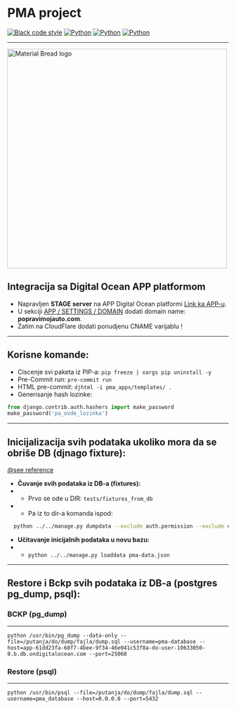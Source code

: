 # PMA project

[![Black code style](https://img.shields.io/badge/code%20style-black-000000.svg)](https://github.com/ambv/black)
[![Python](https://img.shields.io/badge/HTML%20code%20style-djhtml-orange?logo=html5)](https://github.com/rtts/djhtml)
[![Python](https://img.shields.io/badge/python-3.11.0-blue.svg?logo=python&logoColor=yellow)](https://www.python.org/)
[![Python](https://img.shields.io/badge/no%20package%20install-only%20with%20consensus-green?logo=1001Tracklists&logoColor=yellow)](https://www.python.org/)

---

<p align="left">
  <img width="500" src="https://user-images.githubusercontent.com/4832847/206937496-6f031876-26e6-49a8-a144-19f59801c048.png" alt="Material Bread logo">
</p>




## Integracija sa Digital Ocean APP platformom

- Napravljen **STAGE server** na APP Digital Ocean platformi [Link ka APP-u](https://pma-app-k89y6.ondigitalocean.app/).
- U
  sekciji [APP / SETTINGS / DOMAIN](https://cloud.digitalocean.com/apps/8058ee2c-a1c4-420f-bb1c-534672111037/settings?i=8d2545)
  dodati domain name: **popravimojauto.com**.
- Zatim na CloudFlare dodati ponudjenu CNAME varijablu !

---

## Korisne komande:
- Ciscenje svi paketa iz PIP-a: ```pip freeze | xargs pip uninstall -y```
- Pre-Commit run: ```pre-commit run```
- HTML pre-commit: ```djhtml -i pma_apps/templates/ .```
- Generisanje hash lozinke:
```python
from django.contrib.auth.hashers import make_password
make_password('pa_ovde_lozinka')
```


---

## Inicijalizacija svih podataka ukoliko mora da se obriše DB (djnago fixture):
[@see reference](https://coderwall.com/p/mvsoyg/django-dumpdata-and-loaddata)
- <b>Čuvanje svih podataka iz DB-a (fixtures):</b>
- - Prvo se ode u DIR: ``` tests/fixtures_from_db ```
- - Pa iz to dir-a komanda ispod:

```bash
  python ../../manage.py dumpdata --exclude auth.permission --exclude contenttypes  --indent 2 > pma-data.json
```

- <b>Učitavanje inicijalnih podataka u novu bazu:</b>
- - ``` python ../../manage.py loaddata pma-data.json ```

---

## Restore i Bckp svih podataka iz DB-a (postgres pg_dump, psql):

### BCKP (pg_dump)
---
```python /usr/bin/pg_dump --data-only --file=/putanja/do/dump/fajla/dump.sql --username=pma-database --host=app-61dd23fa-68f7-4bee-9f34-46e041c53f8a-do-user-10633050-0.b.db.ondigitalocean.com --port=25060 ```


### Restore (psql)
---
```python /usr/bin/psql --file=/putanja/do/dump/fajla/dump.sql --username=pma_database --host=0.0.0.0 --port=5432 ```
